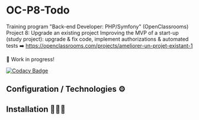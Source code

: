 # OC-P8-Todo

Training program "Back-end Developer: PHP/Symfony" (OpenClassrooms)  
Project 8: Upgrade an existing project 
Improving the MVP of a start-up (study project): upgrade &amp; fix code, implement authorizations &amp; automated tests ➡️ 
<https://openclassrooms.com/projects/ameliorer-un-projet-existant-1>

🚧 Work in progress!

[![Codacy Badge](https://app.codacy.com/project/badge/Grade/2dfaed95a71c41d2b28f30ee90e5453d)](https://app.codacy.com/gh/AnnaigJegourel/OC-P8-Todo/dashboard?utm_source=gh&utm_medium=referral&utm_content=&utm_campaign=Badge_grade)

## Configuration / Technologies ⚙️

## Installation 🧑🏻‍🔧
